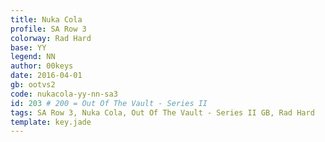 ```yaml
---
title: Nuka Cola
profile: SA Row 3
colorway: Rad Hard
base: YY
legend: NN
author: 00keys
date: 2016-04-01
gb: ootvs2
code: nukacola-yy-nn-sa3
id: 203 # 200 = Out Of The Vault - Series II
tags: SA Row 3, Nuka Cola, Out Of The Vault - Series II GB, Rad Hard
template: key.jade
---
```




